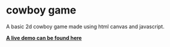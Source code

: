 # cowboy game
A basic 2d cowboy game made using html canvas and javascript.


**[A live demo can be found here](http://towers4u.000webhostapp.com/)**

